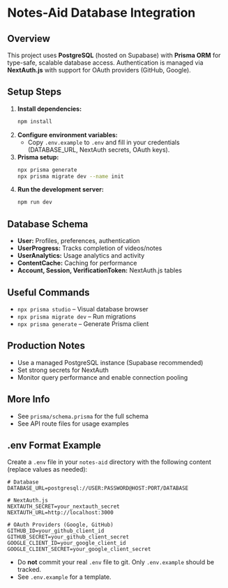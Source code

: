 # Notes-Aid Database Integration

## Overview
This project uses **PostgreSQL** (hosted on Supabase) with **Prisma ORM** for type-safe, scalable database access. Authentication is managed via **NextAuth.js** with support for OAuth providers (GitHub, Google).

## Setup Steps

1. **Install dependencies:**
   ```bash
   npm install
   ```
2. **Configure environment variables:**
   - Copy `.env.example` to `.env` and fill in your credentials (DATABASE_URL, NextAuth secrets, OAuth keys).
3. **Prisma setup:**
   ```bash
   npx prisma generate
   npx prisma migrate dev --name init
   ```
4. **Run the development server:**
   ```bash
   npm run dev
   ```

## Database Schema
- **User:** Profiles, preferences, authentication
- **UserProgress:** Tracks completion of videos/notes
- **UserAnalytics:** Usage analytics and activity
- **ContentCache:** Caching for performance
- **Account, Session, VerificationToken:** NextAuth.js tables

## Useful Commands
- `npx prisma studio` – Visual database browser
- `npx prisma migrate dev` – Run migrations
- `npx prisma generate` – Generate Prisma client

## Production Notes
- Use a managed PostgreSQL instance (Supabase recommended)
- Set strong secrets for NextAuth
- Monitor query performance and enable connection pooling

## More Info
- See `prisma/schema.prisma` for the full schema
- See API route files for usage examples 

## .env Format Example

Create a `.env` file in your `notes-aid` directory with the following content (replace values as needed):

```
# Database
DATABASE_URL=postgresql://USER:PASSWORD@HOST:PORT/DATABASE

# NextAuth.js
NEXTAUTH_SECRET=your_nextauth_secret
NEXTAUTH_URL=http://localhost:3000

# OAuth Providers (Google, GitHub)
GITHUB_ID=your_github_client_id
GITHUB_SECRET=your_github_client_secret
GOOGLE_CLIENT_ID=your_google_client_id
GOOGLE_CLIENT_SECRET=your_google_client_secret
```

- Do **not** commit your real `.env` file to git. Only `.env.example` should be tracked.
- See `.env.example` for a template. 